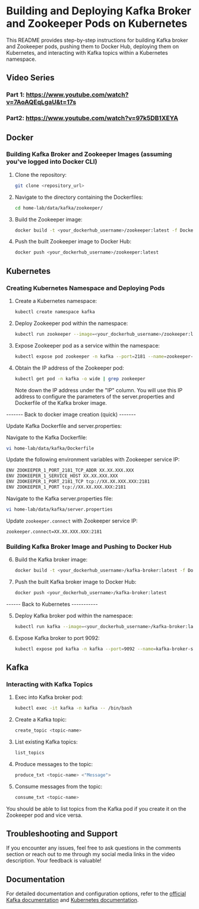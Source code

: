 # Building and Deploying Kafka Broker and Zookeeper Pods on Kubernetes

This README provides step-by-step instructions for building Kafka broker and Zookeeper pods, pushing them to Docker Hub, deploying them on Kubernetes, and interacting with Kafka topics within a Kubernetes namespace.

## Video Series

### Part 1: https://www.youtube.com/watch?v=7AoAQEqLgaU&t=17s


### Part2: https://www.youtube.com/watch?v=97k5DB1XEYA

## Docker

### Building Kafka Broker and Zookeeper Images (assuming you've logged into Docker CLI)

1. Clone the repository:

    ```bash
    git clone <repository_url>
    ```

2. Navigate to the directory containing the Dockerfiles:

    ```bash
    cd home-lab/data/kafka/zookeeper/
    ```

3. Build the Zookeeper image:

    ```bash
    docker build -t <your_dockerhub_username>/zookeeper:latest -f Dockerfile.zookeeper .
    ```

4. Push the built Zookeeper image to Docker Hub:

    ```bash
    docker push <your_dockerhub_username>/zookeeper:latest
    ```

## Kubernetes

### Creating Kubernetes Namespace and Deploying Pods

1. Create a Kubernetes namespace:

    ```bash
    kubectl create namespace kafka
    ```

2. Deploy Zookeeper pod within the namespace:

    ```bash
    kubectl run zookeeper --image=<your_dockerhub_username>/zookeeper:latest -n kafka
    ```

3. Expose Zookeeper pod as a service within the namespace:

    ```bash
    kubectl expose pod zookeeper -n kafka --port=2181 --name=zookeeper-service
    ```

4. Obtain the IP address of the Zookeeper pod:

    ```bash
    kubectl get pod -n kafka -o wide | grep zookeeper
    ```

    Note down the IP address under the "IP" column. You will use this IP address to configure the parameters of the server.properties and Dockerfile of the Kafka broker image.


------- Back to docker image creation (quick) -------

Update Kafka Dockerfile and server.properties:

 Navigate to the Kafka Dockerfile:

```bash
vi home-lab/data/kafka/Dockerfile
```

 Update the following environment variables with Zookeeper service IP:

```bash
ENV ZOOKEEPER_1_PORT_2181_TCP_ADDR XX.XX.XXX.XXX
ENV ZOOKEEPER_1_SERVICE_HOST XX.XX.XXX.XXX
ENV ZOOKEEPER_1_PORT_2181_TCP tcp://XX.XX.XXX.XXX:2181
ENV ZOOKEEPER_1_PORT tcp://XX.XX.XXX.XXX:2181
```

 Navigate to the Kafka server.properties file:

```bash
vi home-lab/data/kafka/server.properties
```

 Update `zookeeper.connect` with Zookeeper service IP:

```
zookeeper.connect=XX.XX.XXX.XXX:2181
```

### Building Kafka Broker Image and Pushing to Docker Hub

6. Build the Kafka broker image:

    ```bash
    docker build -t <your_dockerhub_username>/kafka-broker:latest -f Dockerfile.kafka-broker .
    ```

7. Push the built Kafka broker image to Docker Hub:

    ```bash
    docker push <your_dockerhub_username>/kafka-broker:latest
    ```
------ Back to Kubernetes -----------

5. Deploy Kafka broker pod within the namespace:

    ```bash
    kubectl run kafka --image=<your_dockerhub_username>/kafka-broker:latest -n kafka
    ```

6. Expose Kafka broker to port 9092:

    ```bash
    kubectl expose pod kafka -n kafka --port=9092 --name=kafka-broker-service
    ```

## Kafka

### Interacting with Kafka Topics

1. Exec into Kafka broker pod:

    ```bash
    kubectl exec -it kafka -n kafka -- /bin/bash
    ```

2. Create a Kafka topic:

    ```bash
    create_topic <topic-name>
    ```

3. List existing Kafka topics:

    ```bash
    list_topics
    ```

4. Produce messages to the topic:

    ```bash
    produce_txt <topic-name> <"Message">
    ```

5. Consume messages from the topic:

    ```bash
    consume_txt <topic-name>
    ```

You should be able to list topics from the Kafka pod if you create it on the Zookeeper pod and vice versa.

## Troubleshooting and Support

If you encounter any issues, feel free to ask questions in the comments section or reach out to me through my social media links in the video description. Your feedback is valuable!

## Documentation

For detailed documentation and configuration options, refer to the [official Kafka documentation](https://kafka.apache.org/documentation/) and [Kubernetes documentation](https://kubernetes.io/docs/).
